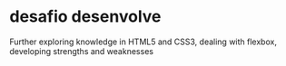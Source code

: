 # desafio desenvolve

Further exploring knowledge in HTML5 and CSS3, dealing with flexbox, developing strengths and weaknesses
